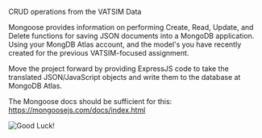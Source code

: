 CRUD operations from the VATSIM Data

Mongoose provides information on performing Create, Read, Update, and Delete functions for saving JSON documents into a MongoDB application.  Using your MongDB Atlas account, and the model's you have recently created for the previous VATSIM-focused assignment.

Move the project forward by providing ExpressJS code to take the translated JSON/JavaScript objects and write them to the database at MongoDB Atlas.

The Mongoose docs should be sufficient for this: https://mongoosejs.com/docs/index.html

![Good Luck!](https://media2.giphy.com/media/xT5LMwjE74u9VlyVfq/giphy.gif)